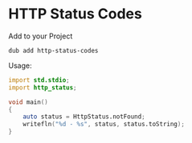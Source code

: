 # HTTP Status Codes

Add to your Project

```
dub add http-status-codes
```

Usage:

```d
import std.stdio;
import http_status;

void main()
{
    auto status = HttpStatus.notFound;
    writefln("%d - %s", status, status.toString);
}
```
